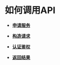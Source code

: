 # 如何调用API<a name="ocr_03_0001"></a>

-   **[申请服务](申请服务.md)**  

-   **[构造请求](构造请求.md)**  

-   **[认证鉴权](认证鉴权.md)**  

-   **[返回结果](返回结果.md)**  


